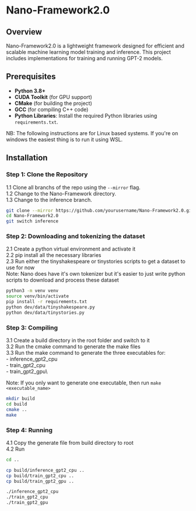 # Nano-Framework2.0

## Overview
Nano-Framework2.0 is a lightweight framework designed for efficient and scalable machine learning model training and inference. This project includes implementations for training and running GPT-2 models.

## Prerequisites
- **Python 3.8+**
- **CUDA Toolkit** (for GPU support)
- **CMake** (for building the project)
- **GCC** (for compiling C++ code)
- **Python Libraries**: Install the required Python libraries using `requirements.txt`.

NB: The following instructions are for Linux based systems. If you're on windows the easiest thing is to run it using WSL.

## Installation

### Step 1: Clone the Repository
1.1 Clone all branchs of the repo using the `--mirror` flag.\
1.2 Change to the Nano-Framework directory.\
1.3 Change to the inference branch.

```sh
git clone --mirror https://github.com/yourusername/Nano-Framework2.0.git
cd Nano-Framework2.0
git switch inference
```

### Step 2: Downloading and tokenizing the dataset
2.1 Create a python virtual environment and activate it\
2.2 pip install all the necessary libraries\
2.3 Run either the tinyshakespeare or tinystories scripts to get a dataset to use for now\
Note: Nano does have it's own tokenizer but it's easier to just write python scripts to download and process these dataset
```bash
python3 -m venv venv
source venv/bin/activate
pip install -r requirements.txt
python dev/data/tinyshakespeare.py
python dev/data/tinystories.py
```

### Step 3: Compiling
3.1 Create a build directory in the root folder and switch to it\
3.2 Run the cmake command to generate the make files\
3.3 Run the make command to generate the three executables for:\
    - inference_gpt2_cpu\
    - train_gpt2_cpu\
    - train_gpt2_gpu\

Note: If you only want to generate one executable, then run `make <executable_name>`
```bash
mkdir build
cd build
cmake ..
make
```

### Step 4: Running
4.1 Copy the generate file from build directory to root\
4.2 Run
```bash
cd ..

cp build/inference_gpt2_cpu ..
cp build/train_gpt2_cpu ..
cp build/train_gpt2_gpu ..

./inference_gpt2_cpu
./train_gpt2_cpu
./train_gpt2_gpu
```